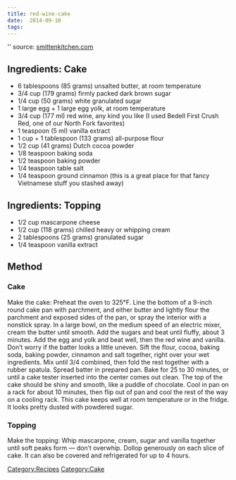 ```yaml
---
title: red-wine-cake
date:  2014-09-10
tags:
---
```

'' source:
[smittenkitchen.com](http://smittenkitchen.com/2011/09/red-wine-chocolate-cake/)

Ingredients: Cake
-----------------

-   6 tablespoons (85 grams) unsalted butter, at room temperature
-   3/4 cup (179 grams) firmly packed dark brown sugar
-   1/4 cup (50 grams) white granulated sugar
-   1 large egg + 1 large egg yolk, at room temperature
-   3/4 cup (177 ml) red wine, any kind you like (I used Bedell First
    Crush Red, one of our North Fork favorites)
-   1 teaspoon (5 ml) vanilla extract
-   1 cup + 1 tablespoon (133 grams) all-purpose flour
-   1/2 cup (41 grams) Dutch cocoa powder
-   1/8 teaspoon baking soda
-   1/2 teaspoon baking powder
-   1/4 teaspoon table salt
-   1/4 teaspoon ground cinnamon (this is a great place for that fancy
    Vietnamese stuff you stashed away)

Ingredients: Topping
--------------------

-   1/2 cup mascarpone cheese
-   1/2 cup (118 grams) chilled heavy or whipping cream
-   2 tablespoons (25 grams) granulated sugar
-   1/4 teaspoon vanilla extract

Method
------

### Cake

Make the cake: Preheat the oven to 325°F. Line the bottom of a 9-inch
round cake pan with parchment, and either butter and lightly flour the
parchment and exposed sides of the pan, or spray the interior with a
nonstick spray. In a large bowl, on the medium speed of an electric
mixer, cream the butter until smooth. Add the sugars and beat until
fluffy, about 3 minutes. Add the egg and yolk and beat well, then the
red wine and vanilla. Don’t worry if the batter looks a little uneven.
Sift the flour, cocoa, baking soda, baking powder, cinnamon and salt
together, right over your wet ingredients. Mix until 3/4 combined, then
fold the rest together with a rubber spatula. Spread batter in prepared
pan. Bake for 25 to 30 minutes, or until a cake tester inserted into the
center comes out clean. The top of the cake should be shiny and smooth,
like a puddle of chocolate. Cool in pan on a rack for about 10 minutes,
then flip out of pan and cool the rest of the way on a cooling rack.
This cake keeps well at room temperature or in the fridge. It looks
pretty dusted with powdered sugar.

### Topping

Make the topping: Whip mascarpone, cream, sugar and vanilla together
until soft peaks form — don’t overwhip. Dollop generously on each slice
of cake. It can also be covered and refrigerated for up to 4 hours.

<Category:Recipes> <Category:Cake>


